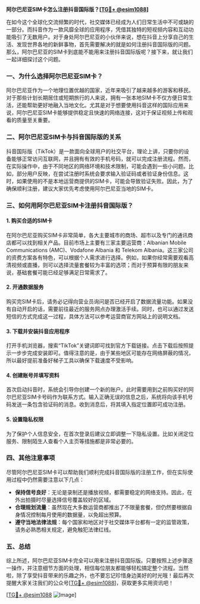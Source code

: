 **阿尔巴尼亚SIM卡怎么注册抖音国际版？[[TG💪+ @esim1088](https://t.me/s/esim1088)]**

在如今这个全球化交流频繁的时代，社交媒体已经成为人们日常生活中不可或缺的一部分。而抖音作为一款风靡全球的应用程序，凭借其独特的短视频内容和互动功能吸引了无数用户。对于身处阿尔巴尼亚的小伙伴来说，想在抖音上分享自己的生活、发现世界各地的新鲜事物，首先需要解决的就是如何注册抖音国际版的问题。那么，阿尔巴尼亚的SIM卡到底能不能用来注册抖音国际版呢？接下来，就让我们一起详细探讨这个问题。

### 一、为什么选择阿尔巴尼亚SIM卡？

阿尔巴尼亚作为一个地理位置优越的国家，近年来吸引了越来越多的游客和移民。对于那些计划长期居住或短期旅行的人来说，拥有一张本地SIM卡不仅方便日常生活，还能帮助更好地融入当地文化。尤其是对于想要使用抖音这样的国际应用来说，阿尔巴尼亚SIM卡能够提供稳定且快速的网络连接，这对于保证视频上传和观看的质量至关重要。

### 二、阿尔巴尼亚SIM卡与抖音国际版的关系

抖音国际版（TikTok）是一款面向全球用户的社交平台，理论上讲，只要你的设备能够正常访问互联网，并且拥有有效的手机号码，就可以完成注册流程。然而，在实际操作中，由于不同地区的网络环境和技术限制，可能会遇到一些小问题。比如，部分用户反映，在尝试注册时系统会要求输入验证码或者验证身份信息。这时，如果使用的不是本地运营商提供的SIM卡，可能会导致验证失败。因此，为了确保顺利注册，建议大家优先考虑使用阿尔巴尼亚当地的SIM卡。

### 三、如何用阿尔巴尼亚SIM卡注册抖音国际版？

#### 1. 购买合适的SIM卡

在阿尔巴尼亚购买SIM卡非常简单，各大主要城市的商场、超市以及专门的通讯商店都可以找到相关产品。目前市场上主要有三家主要运营商：Albanian Mobile Communications (AMC)、Vodafone Albania 和 Telekom Albania。这三家公司的资费方案各有特色，可以根据个人需求进行选择。例如，如果你经常需要观看高清视频或直播，则可以选择流量套餐较为丰富的选项；而对于预算有限的朋友来说，基础套餐可能已经足够满足日常需求了。

#### 2. 开通数据服务

购买完SIM卡后，请务必记得向营业员询问是否已经开启了数据流量功能。如果没有自动开启的话，需要前往最近的服务网点办理激活手续。同时，也可以通过发送短信的方式完成这一过程，具体方法可以参考运营商官方网站上的说明文档。

#### 3. 下载并安装抖音应用程序

打开手机浏览器，搜索“TikTok”关键词即可找到官方下载链接。点击下载后按照提示一步步完成安装即可。值得注意的是，由于某些地区可能存在网络屏蔽的情况，所以最好提前准备好梯子工具以确保下载速度不受影响。

#### 4. 创建账号并填写资料

首次启动抖音时，系统会引导你创建一个新的账户。此时需要用到之前购买好的阿尔巴尼亚SIM卡号码作为联系方式。输入正确无误的信息之后，系统将向该手机号码发送一条包含验证码的消息。收到消息后，将其填入指定位置即可成功注册。

#### 5. 设置隐私权限

为了保护个人信息安全，在首次登录后建议立即调整一下隐私设置。比如关闭定位服务、限制陌生人查看个人主页等措施都是非常必要的。

### 四、其他注意事项

尽管阿尔巴尼亚SIM卡可以帮助我们顺利完成抖音国际版的注册工作，但在实际使用过程中仍然需要注意以下几点：

- **保持信号良好**：无论是录制还是播放视频，都需要稳定的网络支持。因此，在外出拍摄时尽量选择信号覆盖较好的区域。
- **合理规划流量**：虽然现在大多数运营商都推出了不限量套餐，但仍然要根据自身情况控制每月使用的数据量，以免超出预算。
- **遵守当地法律法规**：每个国家和地区对于社交媒体平台都有一定的监管政策，请务必熟悉相关规定，避免触犯法律红线。

### 五、总结

综上所述，阿尔巴尼亚SIM卡完全可以用来注册抖音国际版。只要按照上述步骤逐一操作，并注意细节方面的处理，相信每位朋友都能够轻松搞定整个流程。当然啦，除了享受抖音带来的乐趣之外，也不要忘记珍惜身边美好的时光哦！最后再次提醒大家关注我们的公众号[[TG💪+ @esim1088](https://t.me/s/esim1088)]，获取更多实用资讯吧！

[[TG💪+ @esim1088](https://t.me/s/esim1088) ![Image](https://i.postimg.cc/4NQfJmqS/Snipaste-2025-05-13-00-14-12.png)]
